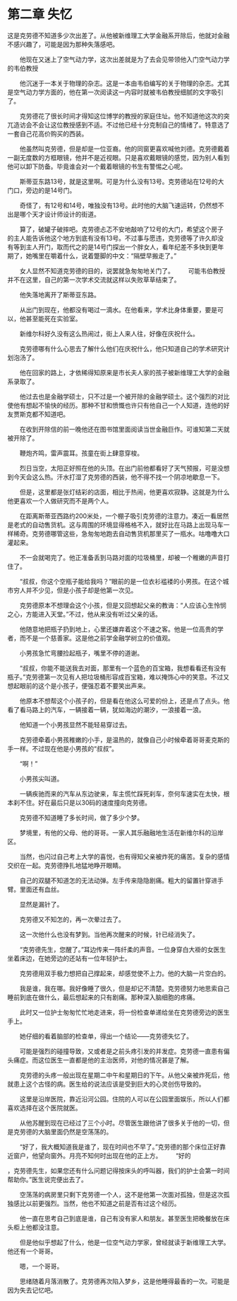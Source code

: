 # 第二章 失忆

​	这是克劳德不知道多少次出差了。从他被新维理工大学金融系开除后，他就对金融不感兴趣了，可能是因为那种失落感吧。

　　他现在又迷上了空气动力学，这次出差就是为了去会见带领他入门空气动力学的韦伯教授

　　他沉迷于一本关于物理的杂志。这是一本由韦伯编写的关于物理的杂志。尤其是空气动力学方面的，他在第一次阅读这一内容时就被韦伯教授细腻的文字吸引了。

　　克劳德花了很长时间才得知这位博学的教授的家庭住址。他不知道他这次的突兀造访会不会让这位教授感到不适。不过他已经十分克制自己的情绪了。特意选了一套自己花高价购买的西装。

　　他虽然叫克劳德，但是却是一位亚裔。他的同窗更喜欢喊他刘德。克劳德戴着一副无度数的方框眼镜，他并不是近视眼。只是喜欢戴眼镜的感觉，因为别人看到他可以卸下防备。毕竟谁会对一个戴着眼镜的书生有警惕之心呢。

　　斯蒂亚东路13号，就是这里啊。可是为什么没有13号。克劳德站在12号的大门口，旁边的是14号门。

　　奇怪了，有12号和14号，唯独没有13号。此时他的大脑飞速运转，仍然想不出是哪个天才设计师设计的街道。

　　算了，破罐子破摔吧。克劳德忐忑不安地敲响了12号的大门，希望这个房子的主人能告诉他这个地方到底有没有13号。不过事与愿违，克劳德等了许久却没有等到主人开门，取而代之的是14号门探出一个胖女人，看年纪差不多快到更年期了，她嘴里在嚼着什么，说着蹩脚的中文：“隔壁早搬走了。”

　　女人显然不知道克劳德的目的，说罢就急匆匆地关门了。
　　可能韦伯教授并不在这里，自己的第一次学术交流就这样以失败草草结束了。

　　他失落地离开了斯蒂亚东路。

　　从出门到现在，他都没有喝过一滴水。在他看来，学术比身体重要，要是可以，他甚至能死在实验室。

　　新维尔科好久没有这么热闹过，街上人来人往，好像在庆祝什么。

　　克劳德哪有什么心思去了解什么他们在庆祝什么，他只知道自己的学术研究计划泡汤了。

　　他在回家的路上，才依稀得知原来是市长夫人家的孩子被新维理工大学的金融系录取了。

　　他过去也是金融学硕士，只不过是一个被开除的金融学硕士。这个强烈的对比使他有想起不愉快的经历。那种不甘和愤慨也许只有他自己一个人知道，连他的好友贾斯克都不知道吧。

　　在收到开除信的前一晚他还在图书馆里面阅读当世金融巨作。可谁知第二天就被开除了。

　　鞭炮齐鸣，雷声震耳。孩童在街上肆意穿梭。

　　烈日当空，太阳正好照在他的头顶。在出门前他都看好了天气预报，可是没想到今天会这么热。汗水打湿了克劳德的西装，他不得不找一个阴凉地歇息一下。

　　但是，这里都是张灯结彩的店面，相比于热闹，他更喜欢寂静。这就是为什么他更喜欢一个人做研究而不是两个人。

　　在距离斯蒂亚西路约200米处，一个棚子吸引克劳德的注意力。凑近一看居然是老式的自动售货机。这与周围的环境显得格格不入，就好比在马路上出现马车一样稀奇。克劳德哪管这些，急匆匆地跑去自动售货机那里买了一瓶水。咕噜噜大口灌起来。

　　不一会就喝完了。他正准备丢到马路对面的垃圾桶里，却被一个稚嫩的声音打住了。

　　“叔叔，你这个空瓶子能给我吗？”眼前的是一位衣衫褴褛的小男孩。在这个城市穷人并不少见，但是小孩子却是他第一次见。

　　克劳德原本不想理会这个小孩，但是又回想起父亲的教诲：“人应该心生怜悯之心，方能进入天堂。”不过，他从来没有听过父亲的话。

　　他随意地把瓶子扔到地上，心里还嫌弃着这个不速之客。他是一位高贵的学者，而不是一个慈善家。这是他之前学金融学树立的价值观。

　　小男孩急忙弯腰捡起瓶子，嘴里不停的道谢。

　　“叔叔，你能不能送我去对面，那里有一个蓝色的百宝箱，我想看看还有没有瓶子。”克劳德第一次见有人把垃圾桶形容成百宝箱，难以掩饰心中的笑意。不过又想起眼前的这个是小孩子，便强忍着不要笑出声来。

　　他原本不想帮这个小孩子的，但是看在他这么可爱的份上，还是点了点头。他看了看马路上的汽车，一辆接着一辆，犹如海边的潮汐，一浪接着一浪。

　　他知道一个小男孩显然不能轻易穿过去。

　　克劳德牵着小男孩稚嫩的小手，是温热的，就像自己小时候牵着哥哥麦克斯的手一样。不过现在他是小男孩的“叔叔”。

　　“啊！”

　　小男孩尖叫道。

　　一辆疾驰而来的汽车从东边驶来，车主慌忙踩死刹车，奈何车速实在太快，根本刹不住。好在最后只是以30码的速度撞向克劳德。

　　克劳德不知道睡了多长时间，做了多少个梦。

　　梦境里，有他的父母、他的哥哥。一家人其乐融融地生活在新维尔科的沿岸区。

　　当然，也闪过自己考上大学的喜悦，也有得知父亲被炸死的痛苦。复杂的感情交织在一起。克劳德挣扎地猛地睁开眼睛。

　　自己的双腿不知道怎的无法动弹。左手传来隐隐剧痛。粗大的留置针穿进手臂。里面还有血丝。

　　显然是漏针了。

　　克劳德又不知怎的，再一次晕过去了。

　　这一次他什么也没有梦到。当他再次醒来的时候，针已经消失了。

　　“克劳德先生，您醒了。”耳边传来一阵纤柔的声音。一位身穿白大褂的女医生坐着床边，在她旁边的还站有一位年轻护士。

　　克劳德用双手极力想把自己撑起来，却感觉使不上力。他的大脑一片空白的。

　　我是谁，我在哪。我好像睡了很久，但是却记不清楚。克劳德努力地思索自己睡前到底在做什么，最后想起来的只有剧痛。那种深入脑细胞的疼痛。

　　此时又一位护士匆匆忙忙地走进来，将一份检查单递给坐在克劳德旁边的医生手上。

　　她仔细的看着脑部的检查单，得出一个结论——克劳德失忆了。

　　可能是强烈的碰撞导致，又或者是之前头疼引发的并发症。克劳德一直患有偏头痛症。而这位医生一直都是他的主治医师，对他的情况甚是了解。

　　克劳德的头疼一般出现在星期二中午和星期日的下午。从他父亲被炸死后，他就患上这个古怪的病。医生给的说法应该是受到巨大的心灵创伤导致的。

　　这里是沿岸医院，靠近沿河公园。住院的人可以在公园里面娱乐，所以人们都喜欢选择在这个医院就医。

　　从他苏醒到现在已经过了三个小时。尽管医生跟他讲了很多关于他的一切，但是克劳德的大脑里面仍然是空荡荡的。

　　“好了，我大概知道我是谁了，现在时间也不早了。”克劳德的那个床位正好靠近窗户，他望向窗外。月亮不知何时出现在他的正上方。
　　“好的

，克劳德先生，如果您还有什么问题记得按床头的呼叫器，我们的护士会第一时间帮助你。”医生说完便出去了。

　　空荡荡的病房里只剩下克劳德一个人，这不是他第一次面对孤独，但是这次孤独感比以前更强烈。当然，他也不知道之前是否有过这个经历。

　　他一直在思考自己到底是谁，自己有没有家人和朋友。甚至医生把晚餐放在床头柜上他都没注意。

　　但是他似乎想起了什么，他是一位空气动力学家，曾经就读于新维理工大学。他还有一个哥哥。

　　嗯，一个哥哥。

　　思绪随着月落消散了。克劳德再次陷入梦乡，这是他睡得最香的一次。可能是因为失去记忆吧。